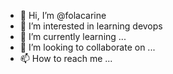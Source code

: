 - 👋 Hi, I’m @folacarine
- 👀 I’m interested in learning devops
- 🌱 I’m currently learning ...
- 💞️ I’m looking to collaborate on ...
- 📫 How to reach me ...

<!---
folacarine/folacarine is a ✨ special ✨ repository because its `README.md` (this file) appears on your GitHub profile.
You can click the Preview link to take a look at your changes.
--->
